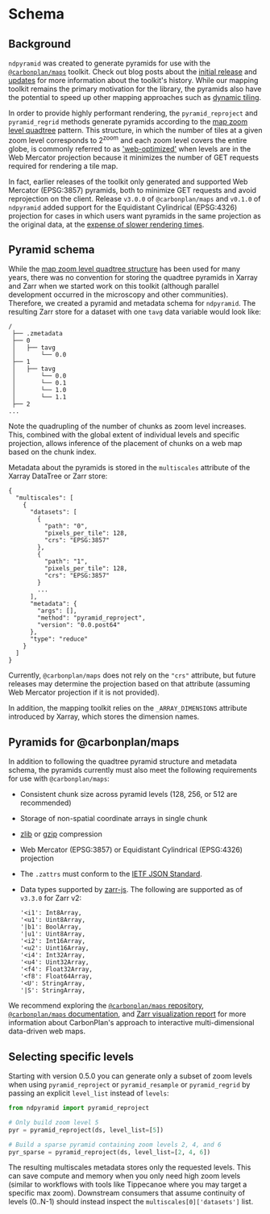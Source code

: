 # Schema

## Background

`ndpyramid` was created to generate pyramids for use with the [`@carbonplan/maps`](https://github.com/carbonplan/maps) toolkit. Check out blog posts about the [initial release](https://carbonplan.org/blog/maps-library-release) and [updates](https://carbonplan.org/blog/zarr-visualization-update) for more information about the toolkit's history. While our mapping toolkit remains the primary motivation for the library, the pyramids also have the potential to speed up other mapping approaches such as [dynamic tiling](https://nasa-impact.github.io/zarr-visualization-report/approaches/tiling/05-cmip6-pyramids.html).

In order to provide highly performant rendering, the `pyramid_reproject` and `pyramid_regrid` methods generate pyramids according to the [map zoom level quadtree](https://docs.mapbox.com/help/glossary/zoom-level/#zoom-level-quadtrees) pattern. This structure, in which the number of tiles at a given zoom level corresponds to 2<sup>zoom</sup> and each zoom level covers the entire globe, is commonly referred to as ['web-optimized'](https://cogeotiff.github.io/rio-cogeo/Advanced/#web-optimized-cog) when levels are in the Web Mercator projection because it minimizes the number of GET requests required for rendering a tile map.

In fact, earlier releases of the toolkit only generated and supported Web Mercator (EPSG:3857) pyramids, both to minimize GET requests and avoid reprojection on the client. Release `v3.0.0` of `@carbonplan/maps` and `v0.1.0` of `ndpyramid` added support for the Equidistant Cylindrical (EPSG:4326) projection for cases in which users want pyramids in the same projection as the original data, at the [expense of slower rendering times](https://nasa-impact.github.io/zarr-visualization-report/approaches/dynamic-client/e2e-results-projection.html).

## Pyramid schema

While the [map zoom level quadtree structure](https://docs.mapbox.com/help/glossary/zoom-level/#zoom-level-quadtrees) has been used for many years, there was no convention for storing the quadtree pyramids in Xarray and Zarr when we started work on this toolkit (although parallel development occurred in the microscopy and other communities). Therefore, we created a pyramid and metadata schema for `ndpyramid`. The resulting Zarr store for a dataset with one `tavg` data variable would look like:

```{code}
/
 ├── .zmetadata
 ├── 0
 │   ├── tavg
 │       └── 0.0
 ├── 1
 │   ├── tavg
 │       └── 0.0
 │       └── 0.1
 │       └── 1.0
 │       └── 1.1
 ├── 2
...
```

Note the quadrupling of the number of chunks as zoom level increases. This, combined with the global extent of individual levels and specific projection, allows inference of the placement of chunks on a web map based on the chunk index.

Metadata about the pyramids is stored in the `multiscales` attribute of the Xarray DataTree or Zarr store:

```{code}
{
  "multiscales": [
    {
      "datasets": [
        {
          "path": "0",
          "pixels_per_tile": 128,
          "crs": "EPSG:3857"
        },
        {
          "path": "1",
          "pixels_per_tile": 128,
          "crs": "EPSG:3857"
        }
        ...
      ],
      "metadata": {
        "args": [],
        "method": "pyramid_reproject",
        "version": "0.0.post64"
      },
      "type": "reduce"
    }
  ]
}
```

Currently, `@carbonplan/maps` does not rely on the `"crs"` attribute, but future releases may determine the projection based on that attribute (assuming Web Mercator projection if it is not provided).

In addition, the mapping toolkit relies on the `_ARRAY_DIMENSIONS` attribute introduced by Xarray, which stores the dimension names.

## Pyramids for @carbonplan/maps

In addition to following the quadtree pyramid structure and metadata schema, the pyramids currently must also meet the following requirements for use with `@carbonplan/maps`:

- Consistent chunk size across pyramid levels (128, 256, or 512 are recommended)
- Storage of non-spatial coordinate arrays in single chunk
- [zlib](https://numcodecs.readthedocs.io/en/stable/zlib.html) or [gzip](https://numcodecs.readthedocs.io/en/stable/gzip.html) compression
- Web Mercator (EPSG:3857) or Equidistant Cylindrical (EPSG:4326) projection
- The `.zattrs` must conform to the [IETF JSON Standard](https://datatracker.ietf.org/doc/html/rfc8259).
- Data types supported by [zarr-js](https://github.com/freeman-lab/zarr-js). The following are supported as of `v3.3.0` for Zarr v2:

  ```{code}
  '<i1': Int8Array,
  '<u1': Uint8Array,
  '|b1': BoolArray,
  '|u1': Uint8Array,
  '<i2': Int16Array,
  '<u2': Uint16Array,
  '<i4': Int32Array,
  '<u4': Uint32Array,
  '<f4': Float32Array,
  '<f8': Float64Array,
  '<U': StringArray,
  '|S': StringArray,
  ```

We recommend exploring the [`@carbonplan/maps` repository](https://github.com/carbonplan/maps), [`@carbonplan/maps` documentation](https://docs.carbonplan.org/maps), and [Zarr visualization report](https://nasa-impact.github.io/zarr-visualization-report/) for more information about CarbonPlan's approach to interactive multi-dimensional data-driven web maps.

## Selecting specific levels

Starting with version 0.5.0 you can generate only a subset of zoom levels when using `pyramid_reproject` or `pyramid_resample` or `pyramid_regrid` by passing an explicit `level_list` instead of `levels`:

```python
from ndpyramid import pyramid_reproject

# Only build zoom level 5
pyr = pyramid_reproject(ds, level_list=[5])

# Build a sparse pyramid containing zoom levels 2, 4, and 6
pyr_sparse = pyramid_reproject(ds, level_list=[2, 4, 6])


```

The resulting multiscales metadata stores only the requested levels. This can save compute and memory when you only need high zoom levels (similar to workflows with tools like Tippecanoe where you may target a specific max zoom). Downstream consumers that assume continuity of levels (0..N-1) should instead inspect the `multiscales[0]['datasets']` list.

